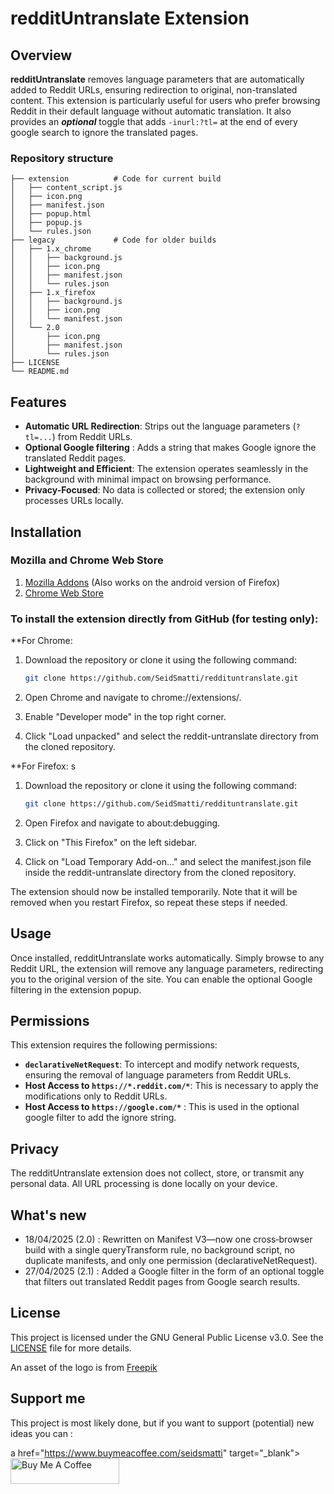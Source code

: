 # redditUntranslate Extension

## Overview

**redditUntranslate** removes language parameters that are automatically added to Reddit URLs, ensuring redirection to original, non-translated content. This extension is particularly useful for users who prefer browsing Reddit in their default language without automatic translation. It also provides an ***optional*** toggle that adds ``-inurl:?tl=`` at the end of every google search to ignore the translated pages.

### Repository structure 
```text
├── extension          # Code for current build
│   ├── content_script.js
│   ├── icon.png
│   ├── manifest.json
│   ├── popup.html
│   ├── popup.js
│   └── rules.json
├── legacy             # Code for older builds
│   ├── 1.x_chrome
│   │   ├── background.js
│   │   ├── icon.png
│   │   ├── manifest.json
│   │   └── rules.json
│   ├── 1.x_firefox
│   │   ├── background.js
│   │   ├── icon.png
│   │   └── manifest.json
│   └── 2.0
│       ├── icon.png
│       ├── manifest.json
│       └── rules.json
├── LICENSE
└── README.md
```
## Features

- **Automatic URL Redirection**: Strips out the language parameters (`?tl=...`) from Reddit URLs.
- **Optional Google filtering** : Adds a string that makes Google ignore the translated Reddit pages.
- **Lightweight and Efficient**: The extension operates seamlessly in the background with minimal impact on browsing performance.
- **Privacy-Focused**: No data is collected or stored; the extension only processes URLs locally.

## Installation

### Mozilla and Chrome Web Store
1. [Mozilla Addons](https://addons.mozilla.org/addon/reddituntranslate/) (Also works on the android version of Firefox)
2. [Chrome Web Store](https://chromewebstore.google.com/detail/reddit-untranslate/eninkmbmgkpkcelmohdlgldafpkfpnaf)

### To install the extension directly from GitHub (for testing only):
**For Chrome:
1. Download the repository or clone it using the following command:

   ```sh
   git clone https://github.com/SeidSmatti/reddituntranslate.git
   ```


2. Open Chrome and navigate to chrome://extensions/.
3. Enable "Developer mode" in the top right corner.
4. Click "Load unpacked" and select the reddit-untranslate directory from the cloned repository.

**For Firefox:
s
1. Download the repository or clone it using the following command:
   ```sh
   git clone https://github.com/SeidSmatti/reddituntranslate.git
   ```

1. Open Firefox and navigate to about:debugging.
2. Click on "This Firefox" on the left sidebar.
3. Click on "Load Temporary Add-on..." and select the manifest.json file inside the reddit-untranslate directory from the cloned repository.

The extension should now be installed temporarily. Note that it will be removed when you restart Firefox, so repeat these steps if needed.


## Usage

Once installed, redditUntranslate works automatically. Simply browse to any Reddit URL, the extension will remove any language parameters, redirecting you to the original version of the site. You can enable the optional Google filtering in the extension popup.


## Permissions

This extension requires the following permissions:

- **`declarativeNetRequest`**: To intercept and modify network requests, ensuring the removal of language parameters from Reddit URLs.
- **Host Access to `https://*.reddit.com/*`**: This is necessary to apply the modifications only to Reddit URLs.
- **Host Access to `https://google.com/*`** : This is used in the optional google filter to add the ignore string.

    
## Privacy

The redditUntranslate extension does not collect, store, or transmit any personal data. All URL processing is done locally on your device.

## What's new
- 18/04/2025 (2.0) : Rewritten on Manifest V3—now one cross‑browser build with a single queryTransform rule, no background script, no duplicate manifests, and only one permission (declarativeNetRequest).
- 27/04/2025 (2.1) : Added a Google filter in the form of an optional toggle that filters out translated Reddit pages from Google search results.


## License

This project is licensed under the GNU General Public License v3.0. See the [LICENSE](LICENSE) file for more details.

An asset of the logo is from [Freepik](https://fr.freepik.com/)

## Support me

This project is most likely done, but if you want to support (potential) new ideas you can :

a href="https://www.buymeacoffee.com/seidsmatti" target="_blank"><img src="https://cdn.buymeacoffee.com/buttons/default-orange.png" alt="Buy Me A Coffee" height="41" width="174"></a>
